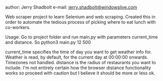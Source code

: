 author: Jerry Shadbolt
e-mail: jerry.shadbolt@windowslive.com

Web scraper project to learn Selenium and web scraping. Created this in order to automate the tedious process of picking where to eat lunch with co-workers.

Usage: 
Go to project folder and run main.py with parameters current_time and distance. So python3 main.py 12 500

current_time specifies the time of day you want to get weather info for. Weather is read, by default, for the current day at 00:00:00 onwards. Timezones not handled. distance is the radius of restaurants you want to include. I'm not entirely certain how the browser distance functionality works so proceed with caution but I believe it should be more or less ok. 
